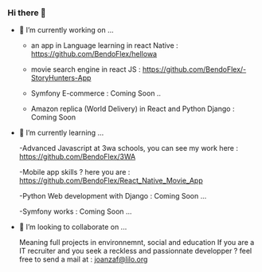 ### Hi there 👋


- 🔭 I’m currently working on ...

     - an app in Language learning in react Native : https://github.com/BendoFlex/hellowa
     
     - movie search engine in react JS : https://github.com/BendoFlex/-StoryHunters-App
     
     - Symfony E-commerce : Coming Soon ..
     
     - Amazon replica (World Delivery) in React and Python Django : Coming Soon


- 🌱 I’m currently learning ... 

     -Advanced Javascript at 3wa schools, you can see my work here : https://github.com/BendoFlex/3WA
     
     -Mobile app skills ? here you are : https://github.com/BendoFlex/React_Native_Movie_App
     
     -Python Web development with Django : Coming Soon ...
     
     -Symfony works : Coming Soon ...
     

- 👯 I’m looking to collaborate on ...

     Meaning full projects in environnemnt, social and education
     If you are a IT recruiter and you seek a reckless and passionnate developper ?
     feel free to send a  mail at : joanzaf@lilo.org




